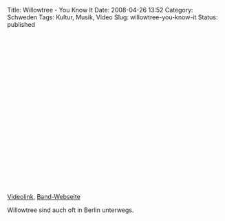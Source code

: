 Title: Willowtree - You Know It
Date: 2008-04-26 13:52
Category: Schweden
Tags: Kultur, Musik, Video
Slug: willowtree-you-know-it
Status: published

<p>
<object width="425" height="355">
<param name="movie" value="http://www.youtube.com/v/yZ0LWCCbh6w&amp;rel=1"></param><param name="wmode" value="transparent"></param>

<embed src="http://www.youtube.com/v/yZ0LWCCbh6w&amp;rel=1" type="application/x-shockwave-flash" wmode="transparent" width="425" height="355">
</embed>
</object>
  
[Videolink](http://youtube.com/watch?v=yZ0LWCCbh6w),
[Band-Webseite](http://willowtreesthlm.blogspot.com/)

</p>
Willowtree sind auch oft in Berlin unterwegs.

